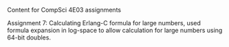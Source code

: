 Content for CompSci 4E03 assignments

Assignment 7:  Calculating Erlang-C formula for large numbers, used formula expansion in log-space to allow calculation for large numbers using 64-bit doubles. 
